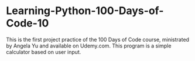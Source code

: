# Learning-Python-100-Days-of-Code-10

This is the first project practice of the 100 Days of Code course, ministrated by Angela Yu and available on Udemy.com. This program is a simple calculator based on user input. 
